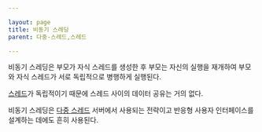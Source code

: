 ```yaml
---

layout: page
title: 비동기 스레딩
parent: 다중-스레드,스레드

---
```



비동기 스레딩은 부모가 자식 스레드를 생성한 후 부모는 자신의 실행을 재개하여 부모와 자식 스레드가 서로 독립적으로 병행하게 실행된다.

[스레드](스레드.md)가 독립적이기 때문에 스레드 사이의 데이터 공유는 거의 없다.

비동기 스레딩은 [다중 스레드](다중-스레드.md) 서버에서 사용되는 전략이고 반응형 사용자 인터페이스를 설계하는 데에도 흔히 사용된다.